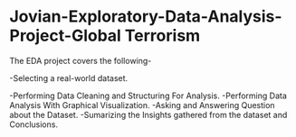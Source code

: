 # Jovian-Exploratory-Data-Analysis-Project-Global Terrorism

The EDA project covers the following-

-Selecting a real-world dataset.

-Performing Data Cleaning and Structuring For Analysis.
-Performing Data Analysis With Graphical Visualization.
-Asking and Answering Question about the Dataset.
-Sumarizing the Insights gathered from the dataset and Conclusions.
